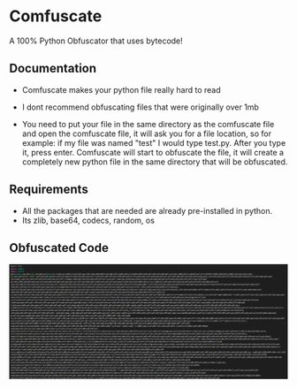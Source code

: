 
# Comfuscate
A 100% Python Obfuscator that uses bytecode!


## Documentation

- Comfuscate makes your python file really hard to read
- I dont recommend obfuscating files that were originally over 1mb

- You need to put your file in the same directory as the comfuscate file and open the comfuscate file, it will ask you for a file location, so for example: if my file was named "test" I would type test.py. After you type it, press enter. Comfuscate will start to obfuscate the file, it will create a completely new python file in the same directory that will be obfuscated.

## Requirements
- All the packages that are needed are already pre-installed in python.
- Its zlib, base64, codecs, random, os

## Obfuscated Code
![alt text](https://raw.githubusercontent.com/comradebypass/Comfuscate/main/how%20it%20looks.png)

